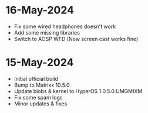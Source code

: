 # 16-May-2024

- Fix some wired headphones doesn't work
- Add some missing libraries
- Switch to AOSP WFD (Now screen cast works fine)

# 15-May-2024

- Initial official build
- Bump to Matrixx 10.5.0
- Update blobs & kernel to HyperOS 1.0.5.0.UMGMIXM
- Fix some spam logs
- Minor updates & fixes
